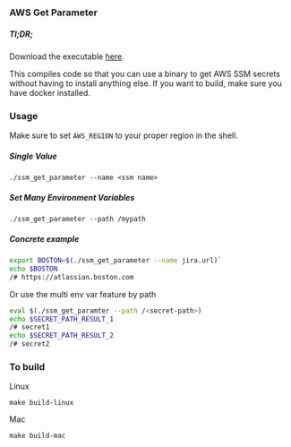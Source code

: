 ### AWS Get Parameter

##### Tl;DR;
Download the executable [here](https://s3-us-west-2.amazonaws.com/kloudcover-tools/binaries/ssm_get_parameter).



This compiles code so that you can use a binary to get AWS SSM secrets without having to install anything else. If you want to build, make sure you have docker installed.

### Usage

Make sure to set `AWS_REGION` to your proper region in the shell.

##### Single Value
```
./ssm_get_parameter --name <ssm name>
```

##### Set Many Environment Variables
```
./ssm_get_parameter --path /mypath
```

##### Concrete example
```sh
export BOSTON=$(./ssm_get_parameter --name jira.url)`
echo $BOSTON
/# https://atlassian.boston.com
```

Or use the multi env var feature by path
```sh
eval $(./ssm_get_paramter --path /<secret-path>)
echo $SECRET_PATH_RESULT_1
/# secret1
echo $SECRET_PATH_RESULT_2
/# secret2
```
### To build

Linux
```
make build-linux
```

Mac
```
make build-mac
```
